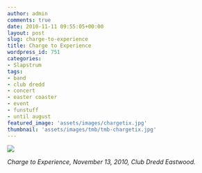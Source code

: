 ```yaml
---
author: admin
comments: true
date: 2010-11-11 09:55:05+00:00
layout: post
slug: charge-to-experience
title: Charge to Experience
wordpress_id: 751
categories:
- Slapstrum
tags:
- band
- club dredd
- concert
- easter coaster
- event
- funstuff
- until august
featured_image: 'assets/images/chargetix.jpg'
thumbnail: 'assets/images/tmb/tmb-chargetix.jpg'
---
```


[![](../assets/images/charge.jpg)](http://www.reengo.com/charge-to-experience/charge)

*Charge to Experience, November 13, 2010, Club Dredd Eastwood.*
